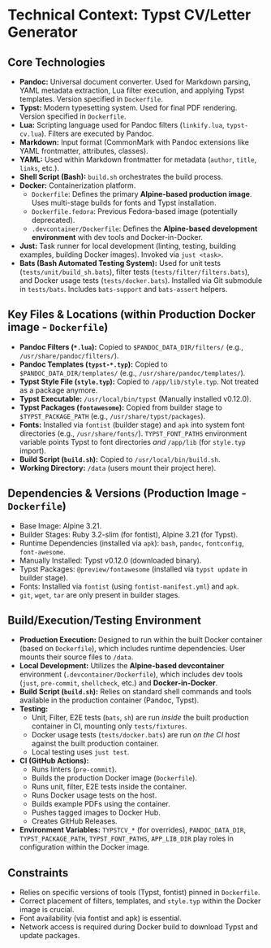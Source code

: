 # Technical Context: Typst CV/Letter Generator

## Core Technologies

-   **Pandoc:** Universal document converter. Used for Markdown parsing, YAML metadata extraction, Lua filter execution, and applying Typst templates. Version specified in `Dockerfile`.
-   **Typst:** Modern typesetting system. Used for final PDF rendering. Version specified in `Dockerfile`.
-   **Lua:** Scripting language used for Pandoc filters (`linkify.lua`, `typst-cv.lua`). Filters are executed by Pandoc.
-   **Markdown:** Input format (CommonMark with Pandoc extensions like YAML frontmatter, attributes, classes).
-   **YAML:** Used within Markdown frontmatter for metadata (`author`, `title`, `links`, etc.).
-   **Shell Script (Bash):** `build.sh` orchestrates the build process.
-   **Docker:** Containerization platform.
    -   `Dockerfile`: Defines the primary **Alpine-based production image**. Uses multi-stage builds for fonts and Typst installation.
    -   `Dockerfile.fedora`: Previous Fedora-based image (potentially deprecated).
    -   `.devcontainer/Dockerfile`: Defines the **Alpine-based development environment** with dev tools and Docker-in-Docker.
-   **Just:** Task runner for local development (linting, testing, building examples, building Docker images). Invoked via `just <task>`.
-   **Bats (Bash Automated Testing System):** Used for unit tests (`tests/unit/build_sh.bats`), filter tests (`tests/filter/filters.bats`), and Docker usage tests (`tests/docker.bats`). Installed via Git submodule in `tests/bats`. Includes `bats-support` and `bats-assert` helpers.

## Key Files & Locations (within Production Docker image - `Dockerfile`)

-   **Pandoc Filters (`*.lua`):** Copied to `$PANDOC_DATA_DIR/filters/` (e.g., `/usr/share/pandoc/filters/`).
-   **Pandoc Templates (`typst-*.typ`):** Copied to `$PANDOC_DATA_DIR/templates/` (e.g., `/usr/share/pandoc/templates/`).
-   **Typst Style File (`style.typ`):** Copied to `/app/lib/style.typ`. Not treated as a package anymore.
-   **Typst Executable:** `/usr/local/bin/typst` (Manually installed v0.12.0).
-   **Typst Packages (`fontawesome`):** Copied from builder stage to `$TYPST_PACKAGE_PATH` (e.g., `/usr/share/typst/packages`).
-   **Fonts:** Installed via `fontist` (builder stage) and `apk` into system font directories (e.g., `/usr/share/fonts/`). `TYPST_FONT_PATHS` environment variable points Typst to font directories *and* `/app/lib` (for `style.typ` import).
-   **Build Script (`build.sh`):** Copied to `/usr/local/bin/build.sh`.
-   **Working Directory:** `/data` (users mount their project here).

## Dependencies & Versions (Production Image - `Dockerfile`)

-   Base Image: Alpine 3.21.
-   Builder Stages: Ruby 3.2-slim (for fontist), Alpine 3.21 (for Typst).
-   Runtime Dependencies (installed via `apk`): `bash`, `pandoc`, `fontconfig`, `font-awesome`.
-   Manually Installed: Typst v0.12.0 (downloaded binary).
-   Typst Packages: `@preview/fontawesome` (installed via `typst update` in builder stage).
-   Fonts: Installed via `fontist` (using `fontist-manifest.yml`) and `apk`.
-   `git`, `wget`, `tar` are only present in builder stages.

## Build/Execution/Testing Environment

-   **Production Execution:** Designed to run within the built Docker container (based on `Dockerfile`), which includes runtime dependencies. User mounts their source files to `/data`.
-   **Local Development:** Utilizes the **Alpine-based devcontainer** environment (`.devcontainer/Dockerfile`), which includes dev tools (`just`, `pre-commit`, `shellcheck`, etc.) and **Docker-in-Docker**.
-   **Build Script (`build.sh`):** Relies on standard shell commands and tools available in the production container (Pandoc, Typst).
-   **Testing:**
    -   Unit, Filter, E2E tests (`bats`, `sh`) are run *inside* the built production container in CI, mounting only `tests/fixtures`.
    -   Docker usage tests (`tests/docker.bats`) are run *on the CI host* against the built production container.
    -   Local testing uses `just test`.
-   **CI (GitHub Actions):**
    -   Runs linters (`pre-commit`).
    -   Builds the production Docker image (`Dockerfile`).
    -   Runs unit, filter, E2E tests inside the container.
    -   Runs Docker usage tests on the host.
    -   Builds example PDFs using the container.
    -   Pushes tagged images to Docker Hub.
    -   Creates GitHub Releases.
-   **Environment Variables:** `TYPSTCV_*` (for overrides), `PANDOC_DATA_DIR`, `TYPST_PACKAGE_PATH`, `TYPST_FONT_PATHS`, `APP_LIB_DIR` play roles in configuration within the Docker image.

## Constraints

-   Relies on specific versions of tools (Typst, fontist) pinned in `Dockerfile`.
-   Correct placement of filters, templates, and `style.typ` within the Docker image is crucial.
-   Font availability (via fontist and apk) is essential.
-   Network access is required during Docker build to download Typst and update packages.
